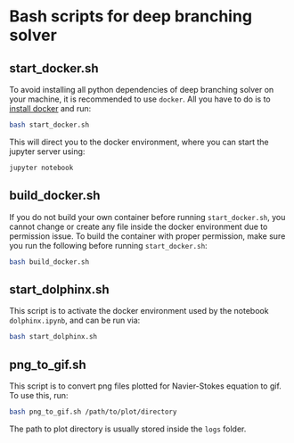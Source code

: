 # Bash scripts for deep branching solver

## start_docker.sh
To avoid installing all python dependencies
of deep branching solver on your machine,
it is recommended to use `docker`.
All you have to do is to
[install docker](https://docs.docker.com/engine/installation/)
and run:
```bash
bash start_docker.sh
```
This will direct you to the docker environment,
where you can start the jupyter server using:
```bash
jupyter notebook
```

## build_docker.sh
If you do not build your own container
before running `start_docker.sh`,
you cannot change or create any file
inside the docker environment due to permission issue.
To build the container with proper permission,
make sure you run the following before running `start_docker.sh`:
```bash
bash build_docker.sh
```

## start_dolphinx.sh
This script is to activate the docker environment
used by the notebook `dolphinx.ipynb`,
and can be run via:
```bash
bash start_dolphinx.sh
```

## png_to_gif.sh
This script is to convert png files plotted
for Navier-Stokes equation to gif.
To use this, run:
```bash
bash png_to_gif.sh /path/to/plot/directory
```
The path to plot directory is usually stored inside the `logs` folder.
